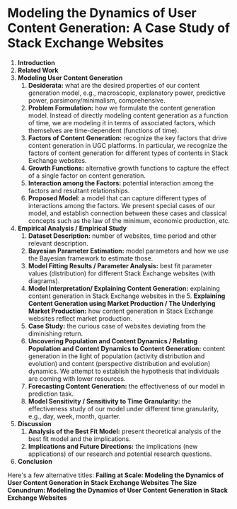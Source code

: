 # Modeling the Dynamics of User Content Generation: A Case Study of Stack Exchange Websites

1. **Introduction**
2. **Related Work**
3. **Modeling User Content Generation**
   1. **Desiderata:** what are the desired properties of our content generation model, e.g., macroscopic, explanatory power, predictive power, parsimony/minimalism, comprehensive.
   2. **Problem Formulation:** how we formulate the content generation model. Instead of directly modeling content generation as a function of time, we are modeling it in terms of associated factors, which themselves are time-dependent (functions of time).
   3. **Factors of Content Generation:** recognize the key factors that drive content generation in UGC platforms. In particular, we recognize the factors of content generation for different types of contents in Stack Exchange websites. 
   4. **Growth Functions:** alternative growth functions to capture the effect of a single factor on content generation. 
   5. **Interaction among the Factors:** potential interaction among the factors and resultant relationships. 
   6. **Proposed Model:** a model that can capture different types of  interactions among the factors. We present special cases of our model, and establish connection between these cases and classical concepts such as the law of the minimum, economic production, etc.
4. **Empirical Analysis / Empirical Study**
   1. **Dataset Description:** number of websites, time period and other relevant description.
   2. **Bayesian Parameter Estimation:** model parameters and how we use the Bayesian framework to estimate those.
   3. **Model Fitting Results / Parameter Analysis:** best fit parameter values (distribution)  for different Stack Exchange websites (with diagrams).
   4. **Model Interpretation/ Explaining Content Generation:** explaining content generation in Stack Exchange websites in the    5. **Explaining Content Generation using Market Production / The Underlying Market Production:** how content generation in Stack Exchange websites reflect market production.
   6. **Case Study:** the curious case of websites deviating from the diminishing return.
   7. **Uncovering Population and Content Dynamics / Relating Population and Content Dynamics to Content Generation:** content generation in the light of population (activity distribution and evolution) and content (perspective distribution and evolution) dynamics. We attempt to establish the hypothesis that individuals are coming with lower resources.
   8. **Forecasting Content Generation:** the effectiveness of our model in prediction task.
   9. **Model Sensitivity / Sensitivity to Time Granularity:** the effectiveness study of our model under different time granularity, e.g., day, week, month, quarter.
5. **Discussion**
   1. **Analysis of the Best Fit Model:** present theoretical analysis of the best fit model and the implications.
   2. **Implications and Future Directions:** the implications (new applications) of our research and potential research questions. 
6. **Conclusion**

Here's a few alternative titles:
**Failing at Scale: Modeling the Dynamics of User Content Generation in Stack Exchange Websites**
**The Size Conundrum: Modeling the Dynamics of User Content Generation in Stack Exchange Websites**
